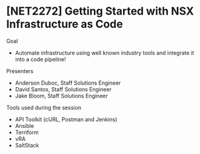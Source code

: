 # [NET2272] Getting Started with NSX Infrastructure as Code

Goal
  - Automate infrastructure using well known industry tools and integrate it into a code pipeline!

Presenters 
  - Anderson Duboc, Staff Solutions Engineer
  - David Santos, Staff Solutions Engineer
  - Jake Bloom, Staff Solutions Engineer

Tools used during the session
  - API Toolkit (cURL, Postman and Jenkins)
  - Ansible
  - Terriform
  - vRA
  - SaltStack
